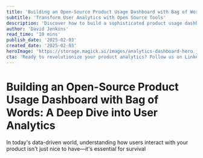 ```yaml
---
title: 'Building an Open-Source Product Usage Dashboard with Bag of Words'
subtitle: 'Transform User Analytics with Open Source Tools'
description: 'Discover how to build a sophisticated product usage dashboard using the Bag of Words approach and open-source tools. Learn to transform raw user interaction data into actionable insights while maintaining enterprise-grade analytics capabilities.'
author: 'David Jenkins'
read_time: '10 mins'
publish_date: '2025-02-03'
created_date: '2025-02-03'
heroImage: 'https://storage.magick.ai/images/analytics-dashboard-hero.jpg'
cta: 'Ready to revolutionize your product analytics? Follow us on LinkedIn for more cutting-edge insights on data analytics, open-source tools, and product development best practices.'
---
```


# Building an Open-Source Product Usage Dashboard with Bag of Words: A Deep Dive into User Analytics

In today's data-driven world, understanding how users interact with your product isn't just nice to have—it's essential for survival